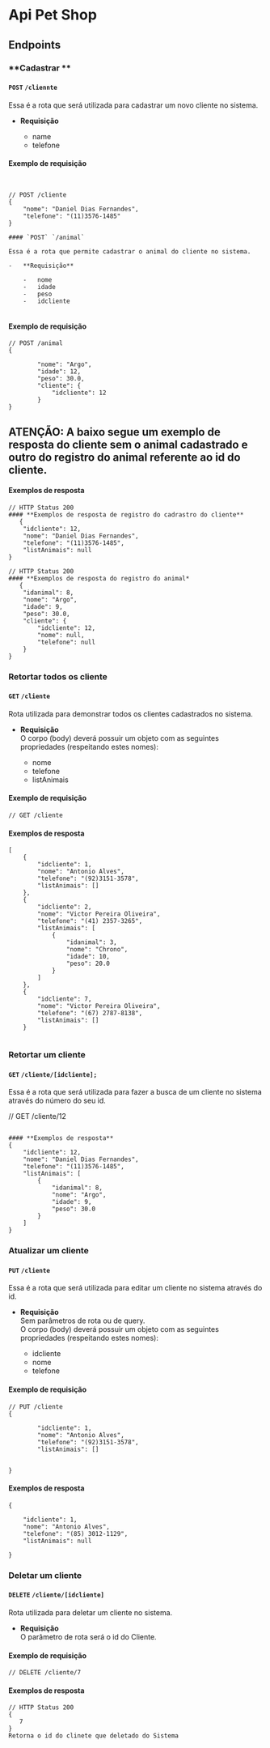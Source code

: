 # Api Pet Shop

## **Endpoints**

### **Cadastrar **

#### `POST` `/cliennte`

Essa é a rota que será utilizada para cadastrar um novo cliente no sistema.

-   **Requisição**  

    -   name
    -  telefone
#### **Exemplo de requisição**

```


// POST /cliente
{
    "nome": "Daniel Dias Fernandes",
    "telefone": "(11)3576-1485"
}
```
```
#### `POST` `/animal`

Essa é a rota que permite cadastrar o animal do cliente no sistema.

-   **Requisição**  

    -   nome
    -   idade
    -   peso
    -   idcliente
   
```
#### **Exemplo de requisição**

```
// POST /animal
{

        "nome": "Argo",
        "idade": 12,
        "peso": 30.0,
        "cliente": {
            "idcliente": 12
        }
}
```

## **ATENÇÃO**: A baixo segue um exemplo de resposta do cliente sem o animal cadastrado e  outro do registro do animal referente ao id do cliente.

#### **Exemplos de resposta**

```
// HTTP Status 200
#### **Exemplos de resposta de registro do cadrastro do cliente**
   {
    "idcliente": 12,
    "nome": "Daniel Dias Fernandes",
    "telefone": "(11)3576-1485",
    "listAnimais": null
}

```
```
// HTTP Status 200
#### **Exemplos de resposta do registro do animal*
   {
    "idanimal": 8,
    "nome": "Argo",
    "idade": 9,
    "peso": 30.0,
    "cliente": {
        "idcliente": 12,
        "nome": null,
        "telefone": null
    }
}

```

### **Retortar todos os cliente**
#### `GET` `/cliente`

Rota utilizada para demonstrar todos os clientes cadastrados no sistema.

-   **Requisição**   
    O corpo (body) deverá possuir um objeto com as seguintes propriedades (respeitando estes nomes):

    -   nome
    -   telefone
    - listAnimais

#### **Exemplo de requisição**

```
// GET /cliente

```

#### **Exemplos de resposta**

```
[
    {
        "idcliente": 1,
        "nome": "Antonio Alves",
        "telefone": "(92)3151-3578",
        "listAnimais": []
    },
    {
        "idcliente": 2,
        "nome": "Victor Pereira Oliveira",
        "telefone": "(41) 2357-3265",
        "listAnimais": [
            {
                "idanimal": 3,
                "nome": "Chrono",
                "idade": 10,
                "peso": 20.0
            }
        ]
    },
    {
        "idcliente": 7,
        "nome": "Victor Pereira Oliveira",
        "telefone": "(67) 2787-8138",
        "listAnimais": []
    }
   

```
### **Retortar um cliente**
#### `GET` `/cliente/[idcliente];`

Essa é a rota que será utilizada para fazer a busca de um cliente no sistema através do número do seu id.

// GET /cliente/12

```

#### **Exemplos de resposta**
{
    "idcliente": 12,
    "nome": "Daniel Dias Fernandes",
    "telefone": "(11)3576-1485",
    "listAnimais": [
        {
            "idanimal": 8,
            "nome": "Argo",
            "idade": 9,
            "peso": 30.0
        }
    ]
}
```
### **Atualizar um cliente**
#### `PUT` `/cliente`

Essa é a rota que será utilizada para editar um cliente no sistema através do id.

-   **Requisição**  
    Sem parâmetros de rota ou de query.  
    O corpo (body) deverá possuir um objeto com as seguintes propriedades (respeitando estes nomes):

    -   idcliente
    -   nome
    -   telefone

#### **Exemplo de requisição**

```
// PUT /cliente
{
  
        "idcliente": 1,
        "nome": "Antonio Alves",
        "telefone": "(92)3151-3578",
        "listAnimais": []
    
      
}
```

#### **Exemplos de resposta**

```
{
     
    "idcliente": 1,
    "nome": "Antonio Alves",
    "telefone": "(85) 3012-1129",
    "listAnimais": null

}
```
### **Deletar um cliente**

#### `DELETE` `/cliente/[idcliente]`

Rota utilizada para deletar um cliente no sistema.

-   **Requisição**  
    O parâmetro de rota será o id do Cliente.  
    

#### **Exemplo de requisição**

```
// DELETE /cliente/7

```

#### **Exemplos de resposta**

```
// HTTP Status 200 
{
   7
}
Retorna o id do clinete que deletado do Sistema
```

